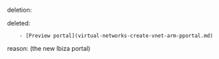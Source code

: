 deletion:

deleted:

		- [Preview portal](virtual-networks-create-vnet-arm-pportal.md)

reason: (the new Ibiza portal)

